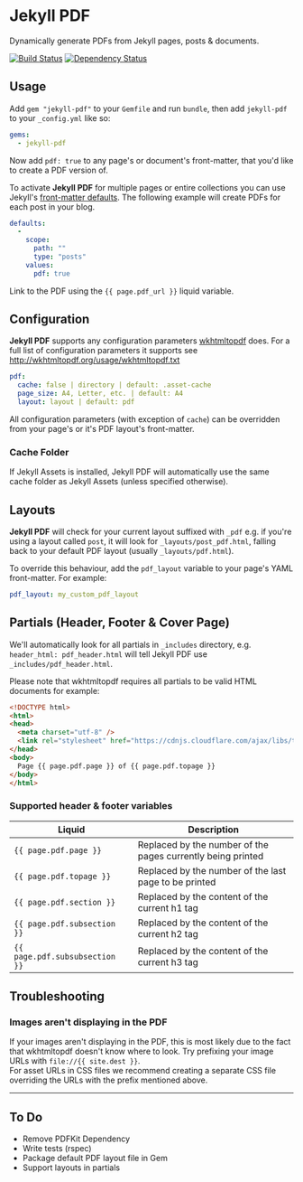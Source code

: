 # Jekyll PDF

Dynamically generate PDFs from Jekyll pages, posts &amp; documents.

[![Build Status](https://travis-ci.org/abeMedia/jekyll-pdf.svg?branch=master)](https://travis-ci.org/abeMedia/jekyll-pdf)
[![Dependency Status](https://gemnasium.com/badges/github.com/abeMedia/jekyll-pdf.svg)](https://gemnasium.com/github.com/abeMedia/jekyll-pdf)

## Usage

Add `gem "jekyll-pdf"` to your `Gemfile` and run `bundle`, then add `jekyll-pdf` to your `_config.yml` like so:

```yaml
gems:
  - jekyll-pdf
```

Now add `pdf: true` to any page's or document's front-matter, that you'd like to create a PDF version of.

To activate **Jekyll PDF** for multiple pages or entire collections you can use Jekyll's [front-matter defaults](https://jekyllrb.com/docs/configuration/#front-matter-defaults). The following example will create PDFs for each post in your blog.

```yaml
defaults:
  -
    scope:
      path: ""
      type: "posts"
    values:
      pdf: true
```

Link to the PDF using the `{{ page.pdf_url }}` liquid variable.


## Configuration

**Jekyll PDF** supports any configuration parameters [wkhtmltopdf](http://wkhtmltopdf.org/) does. For a full list of configuration parameters it supports see http://wkhtmltopdf.org/usage/wkhtmltopdf.txt

```yaml
pdf:
  cache: false | directory | default: .asset-cache
  page_size: A4, Letter, etc. | default: A4
  layout: layout | default: pdf
```

All configuration parameters (with exception of `cache`) can be overridden from your page's or it's PDF layout's front-matter.

### Cache Folder

If Jekyll Assets is installed, Jekyll PDF will automatically use the same cache folder as Jekyll Assets (unless specified otherwise).

## Layouts

**Jekyll PDF** will check for your current layout suffixed with `_pdf` e.g. if you're using a layout called `post`, it will look for `_layouts/post_pdf.html`, falling back to your default PDF layout (usually `_layouts/pdf.html`). 

To override this behaviour, add the `pdf_layout` variable to your page's YAML front-matter. For example:

```yaml
pdf_layout: my_custom_pdf_layout
```

## Partials (Header, Footer & Cover Page)

We'll automatically look for all partials in `_includes` directory, e.g. `header_html: pdf_header.html` will tell Jekyll PDF use `_includes/pdf_header.html`. 

Please note that wkhtmltopdf requires all partials to be valid HTML documents for example:

```html
<!DOCTYPE html>
<html>
<head>
  <meta charset="utf-8" />
  <link rel="stylesheet" href="https://cdnjs.cloudflare.com/ajax/libs/twitter-bootstrap/3.3.6/css/bootstrap.css">
</head>
<body>
  Page {{ page.pdf.page }} of {{ page.pdf.topage }}
</body>
</html>
```

### Supported header & footer variables

| Liquid                         | Description                                                 |
|--------------------------------|-------------------------------------------------------------|
| `{{ page.pdf.page }}`          | Replaced by the number of the pages currently being printed |
| `{{ page.pdf.topage }}`        | Replaced by the number of the last page to be printed       |
| `{{ page.pdf.section }}`       | Replaced by the content of the current h1 tag               |
| `{{ page.pdf.subsection }}`    | Replaced by the content of the current h2 tag               |
| `{{ page.pdf.subsubsection }}` | Replaced by the content of the current h3 tag               |


## Troubleshooting

### Images aren't displaying in the PDF

If your images aren't displaying in the PDF, this is most likely due to the fact that wkhtmltopdf doesn't know where to look. Try prefixing your image URLs with `file://{{ site.dest }}`.  
For asset URLs in CSS files we recommend creating a separate CSS file overriding the URLs with the prefix mentioned above.

---

## To Do

- Remove PDFKit Dependency
- Write tests (rspec)
- Package default PDF layout file in Gem
- Support layouts in partials